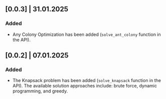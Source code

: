 ## [0.0.3] | 31.01.2025

### Added

- Any Colony Optimization has been added (`solve_ant_colony` function in the API).

## [0.0.2] | 07.01.2025

### Added

- The Knapsack problem has been added (`solve_knapsack` function in the API). The available solution approaches include: brute force, dynamic programming, and greedy.

